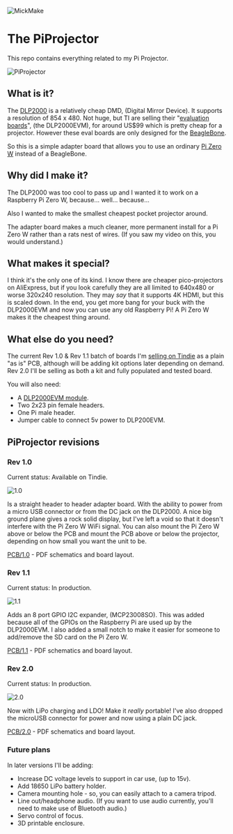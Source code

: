 
![MickMake](https://www.mickmake.com/banner.png)


# The PiProjector
This repo contains everything related to my Pi Projector.

![PiProjector](https://github.com/MickMake/Project-PiProjector/raw/master/PiProjector.jpg)

## What is it?
The [DLP2000](http://www.ti.com/product/DLP2000) is a relatively cheap DMD, (Digital Mirror Device). It supports a resolution of 854 x 480. Not huge, but TI are selling their "[evaluation boards](http://www.ti.com/tool/DLPDLCR2000EVM)", (the DLP2000EVM), for around US$99 which is pretty cheap for a projector. However these eval boards are only designed for the [BeagleBone](http://beagleboard.org/bone).

So this is a simple adapter board that allows you to use an ordinary [Pi Zero W](https://www.raspberrypi.org/products/raspberry-pi-zero-w/) instead of a BeagleBone.


## Why did I make it?
The DLP2000 was too cool to pass up and I wanted it to work on a Raspberry Pi Zero W, because... well... because...

Also I wanted to make the smallest cheapest pocket projector around.

The adapter board makes a much cleaner, more permanent install for a Pi Zero W rather than a rats nest of wires. (If you saw my video on this, you would understand.)


## What makes it special?
I think it's the only one of its kind. I know there are cheaper pico-projectors on AliExpress, but if you look carefully they are all limited to 640x480 or worse 320x240 resolution. They may *say* that it supports 4K HDMI, but this is scaled down.
In the end, you get more bang for your buck with the DLP2000EVM and now you can use any old Raspberry Pi! A Pi Zero W makes it the cheapest thing around.


## What else do you need?
The current Rev 1.0 & Rev 1.1 batch of boards I'm [selling on Tindie](https://www.tindie.com/products/mickmake/pi-projector/) as a plain "as is" PCB, although will be adding kit options later depending on demand.
Rev 2.0 I'll be selling as both a kit and fully populated and tested board.

You will also need:

* A [DLP2000EVM module](http://www.ti.com/tool/DLPDLCR2000EVM).
* Two 2x23 pin female headers.
* One Pi male header.
* Jumper cable to connect 5v power to DLP200EVM.


## PiProjector revisions

### Rev 1.0

Current status: Available on Tindie.

![1.0](https://github.com/MickMake/Project-PiProjector/raw/master/PCB/1.0/PiProjector-1.0.png)

Is a straight header to header adapter board. With the ability to power from a micro USB connector or from the DC jack on the DLP2000.
A nice big ground plane gives a rock solid display, but I've left a void so that it doesn't interfere with the Pi Zero W WiFi signal.
You can also mount the Pi Zero W above or below the PCB and mount the PCB above or below the projector, depending on how small you want the unit to be.

[PCB/1.0](PCB/1.0) - PDF schematics and board layout.


### Rev 1.1

Current status: In production.

![1.1](https://github.com/MickMake/Project-PiProjector/raw/master/PCB/1.1/PiProjector-1.1.png)

Adds an 8 port GPIO I2C expander, (MCP23008SO). This was added because all of the GPIOs on the Raspberry Pi are used up by the DLP2000EVM.
I also added a small notch to make it easier for someone to add/remove the SD card on the Pi Zero W.

[PCB/1.1](PCB/1.1) - PDF schematics and board layout.


### Rev 2.0

Current status: In production.

![2.0](https://github.com/MickMake/Project-PiProjector/raw/master/PCB/2.0/PiProjector-2.0.png)

Now with LiPo charging and LDO! Make it *really* portable! I've also dropped the microUSB connector for power and now using a plain DC jack.

[PCB/2.0](PCB/2.0) - PDF schematics and board layout.


### Future plans

In later versions I'll be adding:

* Increase DC voltage levels to support in car use, (up to 15v).
* Add 18650 LiPo battery holder.
* Camera mounting hole - so, you can easily attach to a camera tripod.
* Line out/headphone audio. (If you want to use audio currently, you'll need to make use of Bluetooth audio.)
* Servo control of focus.
* 3D printable enclosure.

